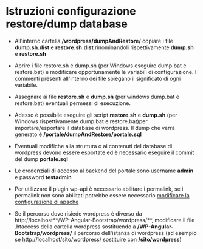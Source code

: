 Istruzioni configurazione restore/dump database
====================

- All'interno cartella **/wordpress/dumpAndRestore/** copiare i file **dump.sh.dist** e **restore.sh.dist** rinominandoli rispettivamente **dump.sh** e **restore.sh**

- Aprire i file restore.sh e dump.sh (per Windows eseguire dump.bat e restore.bat) e modificare opportunamente le variabili di configurazione. I commenti presenti all'interno dei file spiegano il significato di ogni variabile.

- Assegnare ai file **restore.sh** e **dump.sh** (per windows dump.bat e restore.bat) eventuali permessi di esecuzione.

- Adesso è possibile eseguire gli script **restore.sh** e **dump.sh** (per Windows rispettivamente dump.bat e restore.bat)per importare/esportare il database di wordpress. Il dump che verrà generato è **/portale/dumpAndRestore/portale.sql**

- Eventuali modifiche alla struttura o ai contenuti del database di wordpress devono essere esportate ed è necessario eseguire il commit del dump **portale.sql**

- Le credenziali di accesso al backend del portale sono username **admin** e password **testadmin**

- Per utilizzare il plugin wp-api è necessario abilitare i permalink, se i permalink non sono abilitati potrebbe essere necessario [modificare la configurazione di apache](http://stackoverflow.com/questions/18740419/how-to-set-allowoverride-all)

- Se il percorso dove risiede wordpress è diverso da http://localhost**/WP-Angular-Bootstrap/wordpress/**, modificare il file .htaccess della cartella wordpress sostituendo a **/WP-Angular-Bootstrap/wordpress/** il percorso dell'istanza di wordpress (ad esempio se http://localhost/sito/wordpress/ sostituire con **/sito/wordpress**)
